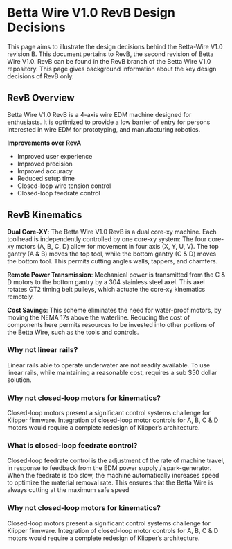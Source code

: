 # Betta Wire V1.0 RevB Design Decisions 

This page aims to illustrate the design decisions behind the Betta-Wire V1.0 revision B. This document pertains to RevB, the second revision of Betta Wire V1.0. RevB can be found in the RevB branch of the Betta Wire V1.0 repository. This page gives background information about the key design decisions of RevB only. 

## RevB Overview 

Betta Wire V1.0 RevB is a 4-axis wire EDM machine designed for enthusiasts. It is optimized to provide a low barrier of entry for persons interested in wire EDM for prototyping, and manufacturing robotics.

**Improvements over RevA**
- Improved user experience
- Improved precision
- Improved accuracy
- Reduced setup time 
- Closed-loop wire tension control 
- Closed-loop feedrate control

## RevB Kinematics 

**Dual Core-XY**: The Betta Wire V1.0 RevB is a dual core-xy machine. Each toolhead is independently controlled by one core-xy system: The four core-xy motors (A, B, C, D) allow for movement in four axis (X, Y, U, V). The top gantry (A & B) moves the top tool, while the bottom gantry (C & D) moves the bottom tool. This permits cutting angles walls, tappers, and chamfers. 

**Remote Power Transmission**: Mechanical power is transmitted from the C & D motors to the bottom gantry by a 304 stainless steel axel. This axel rotates GT2 timing belt pulleys, which actuate the core-xy kinematics remotely. 

**Cost Savings**: This scheme eliminates the need for water-proof motors, by moving the NEMA 17s above the waterline. Reducing the cost of components here permits resources to be invested into other portions of the Betta Wire, such as the tools and controls.

### Why not linear rails? 

Linear rails able to operate underwater are not readily available. To use linear rails, while maintaining a reasonable cost, requires a sub $50 dollar solution.

### Why not closed-loop motors for kinematics? 

Closed-loop motors present a significant control systems challenge for Klipper firmware. Integration of closed-loop motor controls for A, B, C & D motors would require a complete redesign of Klipper’s architecture.  

### What is closed-loop feedrate control? 

Closed-loop feedrate control is the adjustment of the rate of machine travel, in response to feedback from the EDM power supply / spark-generator. When the feedrate is too slow, the machine automatically increases speed to optimize the material removal rate. This ensures that the Betta Wire is always cutting at the maximum safe speed

### Why not closed-loop motors for kinematics? 

Closed-loop motors present a significant control systems challenge for Klipper firmware. Integration of closed-loop motor controls for A, B, C & D motors would require a complete redesign of Klipper’s architecture.  